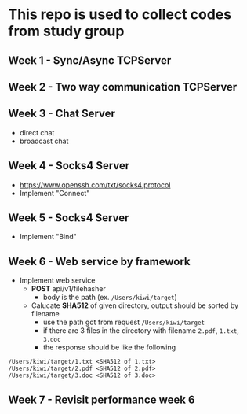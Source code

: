 # This repo is used to collect codes from study group


## Week 1 - Sync/Async TCPServer
## Week 2 - Two way communication TCPServer
## Week 3 - Chat Server
* direct chat
* broadcast chat
## Week 4 - Socks4 Server
* https://www.openssh.com/txt/socks4.protocol
* Implement "Connect"
## Week 5 - Socks4 Server
* Implement "Bind"
## Week 6 - Web service by framework
* Implement web service
    * **POST** api/v1/filehasher
        * body is the path (ex. `/Users/kiwi/target`)
    * Calucate **SHA512** of given directory, output should be sorted by filename
        * use the path got from request `/Users/kiwi/target`
        * if there are 3 files in the directory with filename `2.pdf`, `1.txt`, `3.doc`
        * the response should be like the following
 ```
/Users/kiwi/target/1.txt <SHA512 of 1.txt>
/Users/kiwi/target/2.pdf <SHA512 of 2.pdf>
/Users/kiwi/target/3.doc <SHA512 of 3.doc>
```
## Week 7 - Revisit performance week 6
